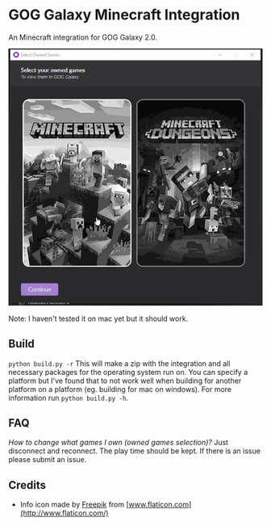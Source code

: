 # GOG Galaxy Minecraft Integration

An Minecraft integration for GOG Galaxy 2.0.

![example](example.gif)

Note: I haven't tested it on mac yet but it should work.

## Build

`python build.py -r` This will make a zip with the integration and all necessary packages for the operating system run on. You can specify a platform but I've found that to not work well when building for another platform on a platform (eg. building for mac on windows). For more information run `python build.py -h`.

## FAQ

_How to change what games I own (owned games selection)?_ Just disconnect and reconnect. The play time should be kept. If there is an issue please submit an issue.

## Credits

- Info icon made by [Freepik](https://www.flaticon.com/authors/freepik) from [www.flaticon.com](http://www.flaticon.com/)
